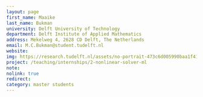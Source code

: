 ```yaml
---
layout: page
first_name: Maaike
last_name: Bukman
university: Delft University of Technology
department: Delft Institute of Applied Mathematics
address: Mekelweg 4, 2628 CD Delft, The Netherlands
email: M.C.Bukman@student.tudelft.nl
website:
img: https://research.tudelft.nl/assets/no-portrait-473c6d005990baa1f418d9c668dcd4ec.png
project: /teaching/internships/2-nonlinear-solver-ml
note:
nolink: true
redirect:
category: master students
---
```

